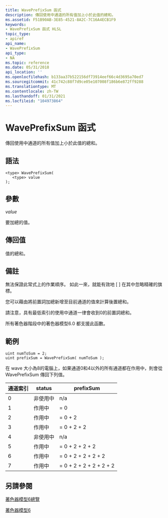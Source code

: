 ```yaml
---
title: WavePrefixSum 函式
description: 傳回使用中通道的所有值加上小於此值的總和。
ms.assetid: F51B90AB-3E85-4521-8A2C-7C16A4ECB1F9
keywords:
- WavePrefixSum 函式 HLSL
topic_type:
- apiref
api_name:
- WavePrefixSum
api_type:
- NA
ms.topic: reference
ms.date: 05/31/2018
api_location: ''
ms.openlocfilehash: b133aa37b522156df73914eef66c4d3695a70ed7
ms.sourcegitcommit: 41c742c88f7d9ce05e107008f186b6e872ff9288
ms.translationtype: MT
ms.contentlocale: zh-TW
ms.lasthandoff: 01/31/2021
ms.locfileid: "104973864"
---
```

# <a name="waveprefixsum-function"></a>WavePrefixSum 函式

傳回使用中通道的所有值加上小於此值的總和。

## <a name="syntax"></a>語法

``` syntax
<type> WavePrefixSum(
   <type> value
);
```

## <a name="parameters"></a>參數

*value* 

要加總的值。

## <a name="return-value"></a>傳回值

值的總和。

## <a name="remarks"></a>備註

無法保證此常式上的作業順序。 如此一來，就能有效地 \[ \] 在其中忽略精確的旗標。

您可以藉由將前置詞加總新增至目前通道的值來計算後置總和。

請注意，具有最低索引的使用中通道一律會收到0的前置詞總和。

所有著色器階段中的著色器模型6.0 都支援此函數。 

## <a name="examples"></a>範例

```hlsl
uint numToSum = 2;
uint prefixSum = WavePrefixSum( numToSum );
```

在 wave 大小為8的電腦上，如果通道0和4以外的所有通道都在作用中，則會從 WavePrefixSum 傳回下列值。

| 通道索引 | status   | prefixSum     | 
|------------|----------|---------------|
| 0          | 非使用中 | n/a           |
| 1          | 作用中   | = 0           |
| 2          | 作用中   | = 0 + 2         |
| 3          | 作用中   | = 0 + 2 + 2       |
| 4          | 非使用中 | n/a           |
| 5          | 作用中   | = 0 + 2 + 2 + 2     |
| 6          | 作用中   | = 0 + 2 + 2 + 2 + 2   |
| 7          | 作用中   | = 0 + 2 + 2 + 2 + 2 + 2 |

## <a name="see-also"></a>另請參閱

[著色器模型6總覽](hlsl-shader-model-6-0-features-for-direct3d-12.md)

[著色器模型6](shader-model-6-0.md)
